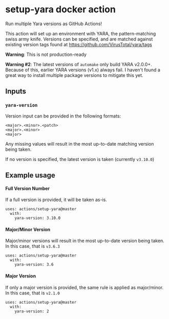 # setup-yara docker action

Run multiple Yara versions as GitHub Actions!

This action will set up an environment with YARA, the pattern-matching swiss army knife.
Versions can be specified, and are matched against existing version tags found at https://github.com/VirusTotal/yara/tags

**Warning**: This is not production-ready

**Warning #2**: The latest versions of `automake` only build YARA v2.0.0+. Because of this, earlier YARA versions (v1.x) always fail.
                I haven't found a great way to install multiple package versions to mitigate this yet.

## Inputs

### `yara-version`

Version input can be provided in the following formats:
```
<major>.<minor>.<patch>
<major>.<minor>
<major>
```

Any missing values will result in the most up-to-date matching version being taken.

If no version is specified, the latest version is taken (currently `v3.10.0`)

## Example usage

#### Full Version Number

If a full version is provided, it will be taken as-is.
```
uses: actions/setup-yara@master
  with:
    yara-version: 3.10.0
```

#### Major/Minor Version

Major/minor versions will result in the most up-to-date version being taken. In this case, that is `v3.6.3`
```
uses: actions/setup-yara@master
  with:
    yara-version: 3.6
```

#### Major Version

If only a major version is provided, the same rule is applied as major/minor. In this case, that is `v2.1.0`
```
uses: actions/setup-yara@master
  with:
    yara-version: 2
```
